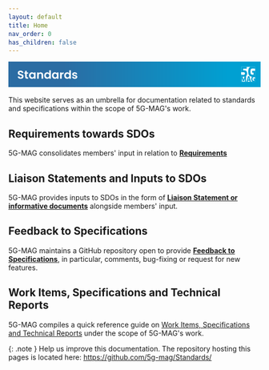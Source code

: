 ```yaml
---
layout: default
title: Home
nav_order: 0
has_children: false
---
```


<img src="./assets/images/Banner_Std.png" /> 

This website serves as an umbrella for documentation related to standards and specifications within the scope of 5G-MAG's work.

## Requirements towards SDOs
5G-MAG consolidates members' input in relation to [**Requirements**](pages/requirements.html)

## Liaison Statements and Inputs to SDOs
5G-MAG provides inputs to SDOs in the form of [**Liaison Statement or informative documents**](pages/ls.html) alongside members' input.

## Feedback to Specifications
5G-MAG maintains a GitHub repository open to provide [**Feedback to Specifications**](pages/feedback.html), in particular, comments, bug-fixing or request for new features.

## Work Items, Specifications and Technical Reports
5G-MAG compiles a quick reference guide on [Work Items, Specifications and Technical Reports](pages/standards.html) under the scope of 5G-MAG's work.

{: .note }
Help us improve this documentation. The repository hosting this pages is located here: https://github.com/5g-mag/Standards/

